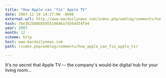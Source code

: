 ```yaml
---
title: "How Apple can ‘fix’ Apple TV"
date: 2007-12-10 14:27:00 -0600
external-url: http://www.macdailynews.com/index.php/weblog/comments/how_apple_can_fix_apple_tv/
hash: 78e362580b8595519646a7d564d54f94
year: 2007
month: 12
scheme: http
host: www.macdailynews.com
path: /index.php/weblog/comments/how_apple_can_fix_apple_tv/

---
```


It's no secret that Apple TV -- the company's would-be digital hub for your living room...
